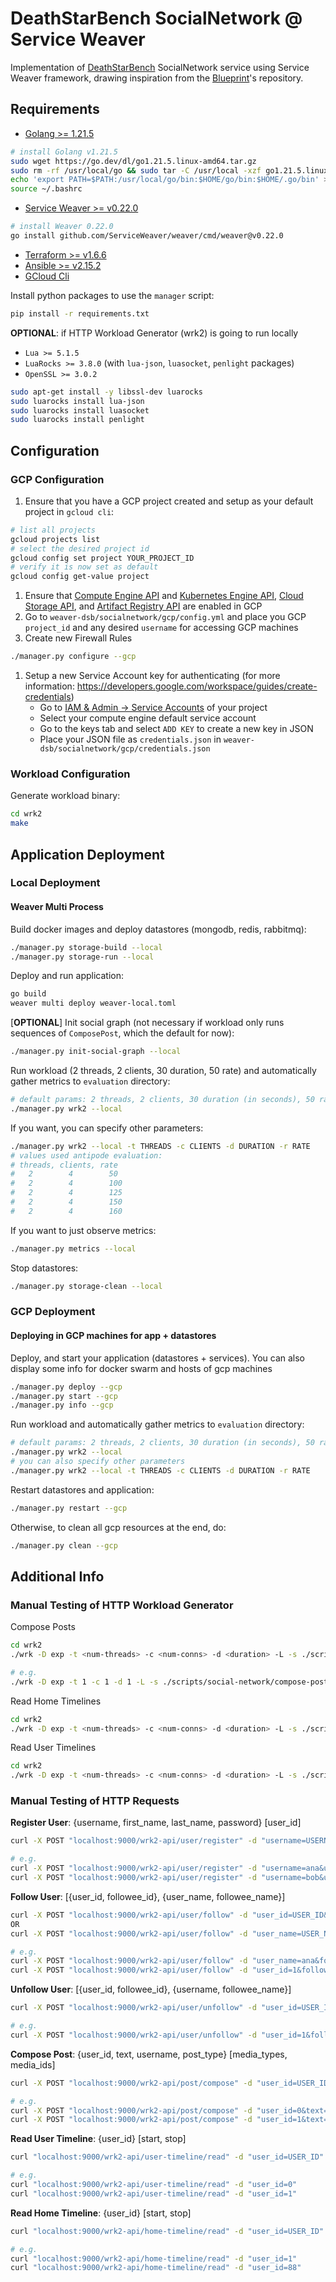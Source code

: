 # DeathStarBench SocialNetwork @ Service Weaver

Implementation of [DeathStarBench](https://github.com/delimitrou/DeathStarBench) SocialNetwork service using Service Weaver framework, drawing inspiration from the [Blueprint](https://gitlab.mpi-sws.org/cld/blueprint)'s repository.

## Requirements

- [Golang >= 1.21.5](https://go.dev/doc/install)
```zsh
# install Golang v1.21.5
sudo wget https://go.dev/dl/go1.21.5.linux-amd64.tar.gz
sudo rm -rf /usr/local/go && sudo tar -C /usr/local -xzf go1.21.5.linux-amd64.tar.gz
echo 'export PATH=$PATH:/usr/local/go/bin:$HOME/go/bin:$HOME/.go/bin' >> ~/.bashrc
source ~/.bashrc
```
- [Service Weaver >= v0.22.0](https://serviceweaver.dev/docs.html#installation)
```zsh
# install Weaver 0.22.0
go install github.com/ServiceWeaver/weaver/cmd/weaver@v0.22.0
```
- [Terraform >= v1.6.6](https://developer.hashicorp.com/terraform/tutorials/aws-get-started/install-cli)
- [Ansible >= v2.15.2](https://docs.ansible.com/ansible/latest/installation_guide/intro_installation.html)
- [GCloud Cli](https://cloud.google.com/sdk/docs/install)


Install python packages to use the `manager` script:
```zsh
pip install -r requirements.txt
```

**OPTIONAL**: if HTTP Workload Generator (wrk2) is going to run locally
- `Lua >= 5.1.5`
- `LuaRocks >= 3.8.0` (with `lua-json`, `luasocket`, `penlight` packages)
- `OpenSSL >= 3.0.2`

```zsh
sudo apt-get install -y libssl-dev luarocks
sudo luarocks install lua-json
sudo luarocks install luasocket
sudo luarocks install penlight
```

## Configuration

### GCP Configuration

1. Ensure that you have a GCP project created and setup as your default project in `gcloud cli`:
``` zsh
# list all projects
gcloud projects list
# select the desired project id
gcloud config set project YOUR_PROJECT_ID
# verify it is now set as default
gcloud config get-value project
```
1. Ensure that [Compute Engine API](https://console.cloud.google.com/marketplace/product/google/compute.googleapis.com) and [Kubernetes Engine API](https://console.cloud.google.com/marketplace/product/google/container.googleapis.com), [Cloud Storage API](https://console.cloud.google.com/marketplace/product/google/storage.googleapis.com), and [Artifact Registry API](https://console.cloud.google.com/marketplace/product/google/artifactregistry.googleapis.com) are enabled in GCP
2. Go to `weaver-dsb/socialnetwork/gcp/config.yml` and place you GCP `project_id` and any desired `username` for accessing GCP machines
3. Create new Firewall Rules
``` zsh
./manager.py configure --gcp
```
1. Setup a new Service Account key for authenticating (for more information: https://developers.google.com/workspace/guides/create-credentials)
    - Go to [IAM & Admin -> Service Accounts](https://console.cloud.google.com/iam-admin/serviceaccounts) of your project
    - Select your compute engine default service account
    - Go to the keys tab and select `ADD KEY` to create a new key in JSON
    - Place your JSON file as `credentials.json` in `weaver-dsb/socialnetwork/gcp/credentials.json`

### Workload Configuration

Generate workload binary:

```zsh
cd wrk2
make
```

## Application Deployment

### Local Deployment

#### Weaver Multi Process

Build docker images and deploy datastores (mongodb, redis, rabbitmq):
``` zsh
./manager.py storage-build --local
./manager.py storage-run --local
```

Deploy and run application:

``` zsh
go build
weaver multi deploy weaver-local.toml
```

[**OPTIONAL**] Init social graph (not necessary if workload only runs sequences of `ComposePost`, which the default for now):

``` zsh
./manager.py init-social-graph --local
```

Run workload (2 threads, 2 clients, 30 duration, 50 rate) and automatically gather metrics to `evaluation` directory:

``` zsh
# default params: 2 threads, 2 clients, 30 duration (in seconds), 50 rate
./manager.py wrk2 --local
```

If you want, you can specify other parameters:
``` zsh
./manager.py wrk2 --local -t THREADS -c CLIENTS -d DURATION -r RATE
# values used antipode evaluation:
# threads, clients, rate
#   2        4        50
#   2        4        100
#   2        4        125
#   2        4        150
#   2        4        160
```

If you want to just observe metrics:
``` zsh
./manager.py metrics --local
```

Stop datastores:
``` zsh
./manager.py storage-clean --local
```

### GCP Deployment

#### Deploying in GCP machines for app + datastores

Deploy, and start your application (datastores + services). You can also display some info for docker swarm and hosts of gcp machines
``` zsh
./manager.py deploy --gcp
./manager.py start --gcp
./manager.py info --gcp
```

Run workload and automatically gather metrics to `evaluation` directory:
``` zsh
# default params: 2 threads, 2 clients, 30 duration (in seconds), 50 rate
./manager.py wrk2 --local
# you can also specify other parameters
./manager.py wrk2 --local -t THREADS -c CLIENTS -d DURATION -r RATE
```

Restart datastores and application:
``` zsh
./manager.py restart --gcp
```

Otherwise, to clean all gcp resources at the end, do:

``` zsh
./manager.py clean --gcp
```

## Additional Info

### Manual Testing of HTTP Workload Generator

Compose Posts

```zsh
cd wrk2
./wrk -D exp -t <num-threads> -c <num-conns> -d <duration> -L -s ./scripts/social-network/compose-post.lua http://localhost:9000/wrk2-api/post/compose -R <reqs-per-sec>

# e.g.
./wrk -D exp -t 1 -c 1 -d 1 -L -s ./scripts/social-network/compose-post.lua http://localhost:9000/wrk2-api/post/compose -R 1
```

Read Home Timelines

```zsh
cd wrk2
./wrk -D exp -t <num-threads> -c <num-conns> -d <duration> -L -s ./scripts/social-network/read-home-timeline.lua http://localhost:9000/wrk2-api/home-timeline/read -R <reqs-per-sec>
```

Read User Timelines

```zsh
cd wrk2
./wrk -D exp -t <num-threads> -c <num-conns> -d <duration> -L -s ./scripts/social-network/read-user-timeline.lua http://localhost:9000/wrk2-api/user-timeline/read -R <reqs-per-sec>
```

### Manual Testing of HTTP Requests

**Register User**: {username, first_name, last_name, password} [user_id]

``` zsh
curl -X POST "localhost:9000/wrk2-api/user/register" -d "username=USERNAME&user_id=USER_ID&first_name=FIRST_NAME&last_name=LAST_NAME&password=PASSWORD"

# e.g.
curl -X POST "localhost:9000/wrk2-api/user/register" -d "username=ana&user_id=0&first_name=ana1&last_name=ana2&password=123"
curl -X POST "localhost:9000/wrk2-api/user/register" -d "username=bob&user_id=1&first_name=bob1&last_name=bob2&password=123"
```

**Follow User**: [{user_id, followee_id}, {user_name, followee_name}]

``` zsh
curl -X POST "localhost:9000/wrk2-api/user/follow" -d "user_id=USER_ID&followee_id=FOLLOWEE_ID"
OR
curl -X POST "localhost:9000/wrk2-api/user/follow" -d "user_name=USER_NAME&followee_name=FOLLOWEE_AME"

# e.g.
curl -X POST "localhost:9000/wrk2-api/user/follow" -d "user_name=ana&followee_name=bob"
curl -X POST "localhost:9000/wrk2-api/user/follow" -d "user_id=1&followee_id=0"
```

**Unfollow User**: [{user_id, followee_id}, {username, followee_name}]

``` zsh
curl -X POST "localhost:9000/wrk2-api/user/unfollow" -d "user_id=USER_ID&followee_id=FOLLOWEE_ID"

# e.g.
curl -X POST "localhost:9000/wrk2-api/user/unfollow" -d "user_id=1&followee_id=0"
```

**Compose Post**: {user_id, text, username, post_type} [media_types, media_ids]

``` zsh
curl -X POST "localhost:9000/wrk2-api/post/compose" -d "user_id=USER_ID&text=TEXT&username=USER_ID&post_type=POST_TYPE"

# e.g.
curl -X POST "localhost:9000/wrk2-api/post/compose" -d "user_id=0&text=helloworld_0&username=ana&post_type=0&media_types=["png"]&media_ids=[0]"
curl -X POST "localhost:9000/wrk2-api/post/compose" -d "user_id=1&text=helloworld_0&username=username_1&post_type=0&media_types=["png"]&media_ids=[0]"
```

**Read User Timeline**: {user_id} [start, stop]

``` zsh
curl "localhost:9000/wrk2-api/user-timeline/read" -d "user_id=USER_ID"

# e.g.
curl "localhost:9000/wrk2-api/user-timeline/read" -d "user_id=0"
curl "localhost:9000/wrk2-api/user-timeline/read" -d "user_id=1"
```

**Read Home Timeline**: {user_id} [start, stop]

``` zsh
curl "localhost:9000/wrk2-api/home-timeline/read" -d "user_id=USER_ID"

# e.g.
curl "localhost:9000/wrk2-api/home-timeline/read" -d "user_id=1"
curl "localhost:9000/wrk2-api/home-timeline/read" -d "user_id=88"
```
